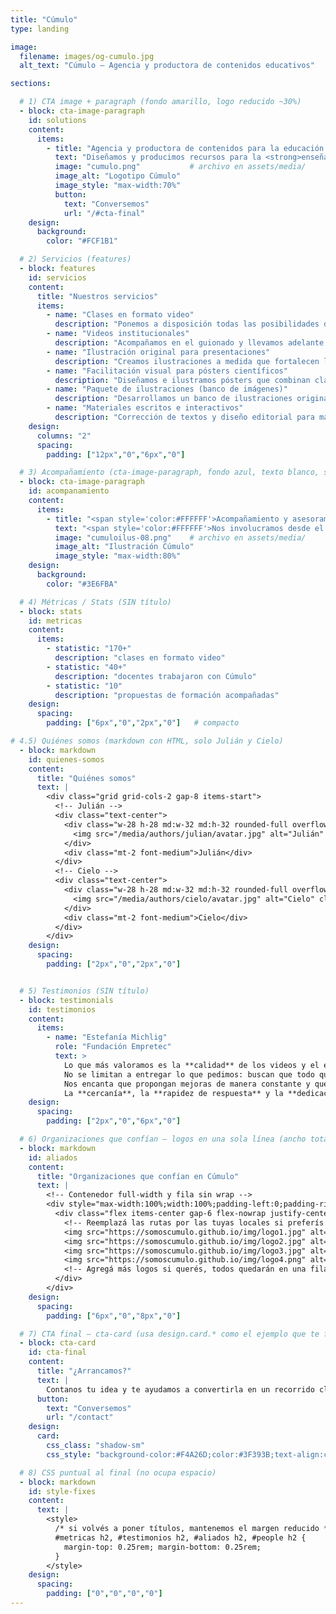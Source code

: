 ```yaml
---
title: "Cúmulo"
type: landing

image:
  filename: images/og-cumulo.jpg
  alt_text: "Cúmulo — Agencia y productora de contenidos educativos"

sections:

  # 1) CTA image + paragraph (fondo amarillo, logo reducido ~30%)
  - block: cta-image-paragraph
    id: solutions
    content:
      items:
        - title: "Agencia y productora de contenidos para la educación y la ciencia"
          text: "Diseñamos y producimos recursos para la <strong>enseñanza y el aprendizaje</strong> en diversos formatos y plataformas. Acompañamos a <strong>docentes y organizaciones</strong> para fortalecer sus propuestas, elegir el formato adecuado para cada contenido, <strong>estructurar guiones</strong> de clases y crear materiales <strong>visuales, audiovisuales y escritos</strong> que acerquen sus iniciativas a las y los estudiantes."
          image: "cumulo.png"           # archivo en assets/media/
          image_alt: "Logotipo Cúmulo"
          image_style: "max-width:70%"
          button:
            text: "Conversemos"
            url: "/#cta-final"
    design:
      background:
        color: "#FCF1B1"

  # 2) Servicios (features)
  - block: features
    id: servicios
    content:
      title: "Nuestros servicios"
      items:
        - name: "Clases en formato video"
          description: "Ponemos a disposición todas las posibilidades del lenguaje audiovisual para diseñar clases que transformen la experiencia de tus estudiantes."
        - name: "Videos institucionales"
          description: "Acompañamos en el guionado y llevamos adelante la producción y edición de videos para presentar tu organización."
        - name: "Ilustración original para presentaciones"
          description: "Creamos ilustraciones a medida que fortalecen la comunicación visual de tus presentaciones. Definimos objetivos y estilo junto al equipo."
        - name: "Facilitación visual para pósters científicos"
          description: "Diseñamos e ilustramos pósters que combinan claridad conceptual y coherencia visual. Organizamos la información y destacamos aportes clave."
        - name: "Paquete de ilustraciones (banco de imágenes)"
          description: "Desarrollamos un banco de ilustraciones originales adaptable a múltiples formatos. Definimos líneas estéticas y temáticas de tu proyecto."
        - name: "Materiales escritos e interactivos"
          description: "Corrección de textos y diseño editorial para materiales de lectura e interactivos."
    design:
      columns: "2"
      spacing:
        padding: ["12px","0","6px","0"]

  # 3) Acompañamiento (cta-image-paragraph, fondo azul, texto blanco, sin botón)
  - block: cta-image-paragraph
    id: acompanamiento
    content:
      items:
        - title: "<span style='color:#FFFFFF'>Acompañamiento y asesoramiento pedagógico</span>"
          text: "<span style='color:#FFFFFF'>Nos involucramos desde el <strong>inicio</strong>: ideación, lenguajes, formatos y experiencias de aprendizaje. ¿Qué conviene contar en <strong>video</strong> y qué en <strong>material escrito</strong>? ¿La propuesta combina materiales e <strong>instancias sincrónicas</strong>? ¿Cómo articularlas sin repetir contenidos? Co-diseñamos rutas claras para que cada pieza cumpla un rol y el conjunto tenga <strong>coherencia</strong>.</span>"
          image: "cumuloilus-08.png"    # archivo en assets/media/
          image_alt: "Ilustración Cúmulo"
          image_style: "max-width:80%"
    design:
      background:
        color: "#3E6FBA"

  # 4) Métricas / Stats (SIN título)
  - block: stats
    id: metricas
    content:
      items:
        - statistic: "170+"
          description: "clases en formato video"
        - statistic: "40+"
          description: "docentes trabajaron con Cúmulo"
        - statistic: "10"
          description: "propuestas de formación acompañadas"
    design:
      spacing:
        padding: ["6px","0","2px","0"]   # compacto

# 4.5) Quiénes somos (markdown con HTML, solo Julián y Cielo)
  - block: markdown
    id: quienes-somos
    content:
      title: "Quiénes somos"
      text: |
        <div class="grid grid-cols-2 gap-8 items-start">
          <!-- Julián -->
          <div class="text-center">
            <div class="w-28 h-28 md:w-32 md:h-32 rounded-full overflow-hidden mx-auto shadow">
              <img src="/media/authors/julian/avatar.jpg" alt="Julián" class="w-full h-full object-cover" loading="lazy" />
            </div>
            <div class="mt-2 font-medium">Julián</div>
          </div>
          <!-- Cielo -->
          <div class="text-center">
            <div class="w-28 h-28 md:w-32 md:h-32 rounded-full overflow-hidden mx-auto shadow">
              <img src="/media/authors/cielo/avatar.jpg" alt="Cielo" class="w-full h-full object-cover" loading="lazy" />
            </div>
            <div class="mt-2 font-medium">Cielo</div>
          </div>
        </div>
    design:
      spacing:
        padding: ["2px","0","2px","0"]


  # 5) Testimonios (SIN título)
  - block: testimonials
    id: testimonios
    content:
      items:
        - name: "Estefanía Michlig"
          role: "Fundación Empretec"
          text: >
            Lo que más valoramos es la **calidad** de los videos y el enorme **compromiso** con el que trabajan.
            No se limitan a entregar lo que pedimos: buscan que todo quede **claro, atractivo y realmente útil** para el usuario.
            Nos encanta que propongan mejoras de manera constante y que se pongan manos a la obra para lograr un producto cada vez mejor.
            La **cercanía**, la **rapidez de respuesta** y la **dedicación** para asegurarse de que todo quede perfecto hacen que trabajar juntos sea siempre un gusto.
    design:
      spacing:
        padding: ["2px","0","6px","0"]

  # 6) Organizaciones que confían — logos en una sola línea (ancho total)
  - block: markdown
    id: aliados
    content:
      title: "Organizaciones que confían en Cúmulo"
      text: |
        <!-- Contenedor full-width y fila sin wrap -->
        <div style="max-width:100%;width:100%;padding-left:0;padding-right:0;">
          <div class="flex items-center gap-6 flex-nowrap justify-center" style="width:100%;max-width:100%;overflow-x:auto;">
            <!-- Reemplazá las rutas por las tuyas locales si preferís (/media/logos/...) -->
            <img src="https://somoscumulo.github.io/img/logo1.jpg" alt="Logo 1" style="height:70px;width:auto;flex:0 0 auto;" />
            <img src="https://somoscumulo.github.io/img/logo2.jpg" alt="Logo 2" style="height:70px;width:auto;flex:0 0 auto;" />
            <img src="https://somoscumulo.github.io/img/logo3.jpg" alt="Logo 3" style="height:70px;width:auto;flex:0 0 auto;" />
            <img src="https://somoscumulo.github.io/img/logo4.png" alt="Logo 4" style="height:70px;width:auto;flex:0 0 auto;" />
            <!-- Agregá más logos si querés, todos quedarán en una fila -->
          </div>
        </div>
    design:
      spacing:
        padding: ["6px","0","8px","0"]

  # 7) CTA final — cta-card (usa design.card.* como el ejemplo que te funciona)
  - block: cta-card
    id: cta-final
    content:
      title: "¿Arrancamos?"
      text: |
        Contanos tu idea y te ayudamos a convertirla en un recorrido claro para tus estudiantes.
      button:
        text: "Conversemos"
        url: "/contact"
    design:
      card:
        css_class: "shadow-sm"
        css_style: "background-color:#F4A26D;color:#3F393B;text-align:center; padding: 2.5rem; border-radius: 1rem;"

  # 8) CSS puntual al final (no ocupa espacio)
  - block: markdown
    id: style-fixes
    content:
      text: |
        <style>
          /* si volvés a poner títulos, mantenemos el margen reducido */
          #metricas h2, #testimonios h2, #aliados h2, #people h2 {
            margin-top: 0.25rem; margin-bottom: 0.25rem;
          }
        </style>
    design:
      spacing:
        padding: ["0","0","0","0"]
---
```

